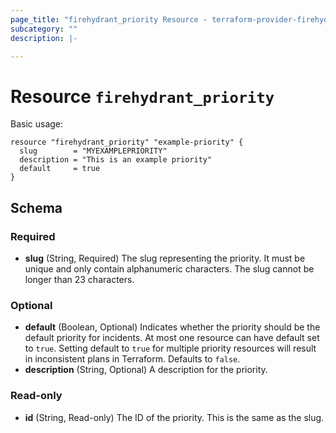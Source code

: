 ```yaml
---
page_title: "firehydrant_priority Resource - terraform-provider-firehydrant"
subcategory: ""
description: |-

---
```


# Resource `firehydrant_priority`

Basic usage:

```hcl
resource "firehydrant_priority" "example-priority" {
  slug        = "MYEXAMPLEPRIORITY"
  description = "This is an example priority"
  default     = true
}
```

## Schema

### Required

- **slug** (String, Required) The slug representing the priority. It must be unique and only contain alphanumeric characters. The slug cannot be longer than 23 characters.

### Optional

- **default** (Boolean, Optional) Indicates whether the priority should be the default 
  priority for incidents. At most one resource can have default set to `true`. Setting default to `true` for multiple priority resources will result in inconsistent plans in Terraform. Defaults to `false`.
- **description** (String, Optional) A description for the priority.

### Read-only

- **id** (String, Read-only) The ID of the priority. This is the same as the slug.
